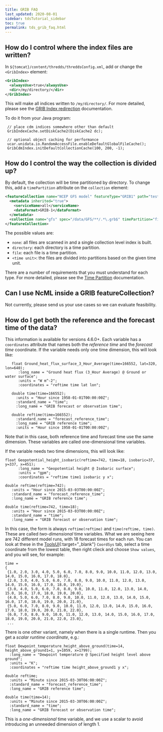 ```yaml
---
title: GRIB FAQ
last_updated: 2020-08-01
sidebar: tdsTutorial_sidebar
toc: true
permalink: tds_grib_faq.html
---
```


## How do I control where the index files are written?

In `${tomcat}/content/thredds/threddsConfig.xml`, add or change the `<GribIndex>` element:

~~~xml
<GribIndex>
  <alwaysUse>true</alwaysUse>
  <dir>/my/directory/</dir>
</GribIndex>
~~~

This will make all indices written to `/my/directory/`. 
For more detailed, please see the [GRIB Index redirection](/tds_config_ref.html#grib-index-redirection) documentation.

To do it from your Java program:

~~~
 // place cdm indices somewhere other than default
 GribIndexCache.setDiskCache2(DiskCache2 dc);

 // optional object caching for performance
 ucar.unidata.io.RandomAccessFile.enableDefaultGlobalFileCache();
 GribCdmIndex.initDefaultCollectionCache(100, 200, -1);
~~~

## How do I control the way the collection is divided up?

By default, the collection will be time partitioned by directory. 
To change this, add a `timePartition` attribute on the `collection` element:

~~~xml
<featureCollection name="NCEP GFS model" featureType="GRIB1" path="test/all">
  <metadata inherited="true">
    <serviceName>all</serviceName>
    <dataFormat>GRIB-1</dataFormat>
  </metadata>
  <collection name="gfs" spec="/data/GFS/**/.*\.grb$" timePartition="file"/>
</featureCollection>
~~~

The possible values are:
*  `none`: all files are scanned in and a single collection level index is built.
*  `directory`: each directory is a time partition.
* `file`: each file is a time partition.
* `<time unit>`: the files are divided into partitions based on the given time unit.

There are a number of requirements that you must understand for each type. 
For more detailed, please see the [Time Partition](/partitions_ref.html) documentation.

## Can I use NcML inside a GRIB featureCollection?

Not currently, please send us your use cases so we can evaluate feasibility.

## How do I get both the reference and the forecast time of the data?

This information is available for versions 4.6.0+. Each variable has a `coordinates` attribute that names both the *reference time* and the *forecast time* coordinate. If the variable needs only one time dimension, this will look like:

~~~
   float Ground_heat_flux_surface_3_Hour_Average(time=166552, lat=320, lon=640);
      :long_name = "Ground heat flux (3_Hour Average) @ Ground or water surface";
      :units = "W m^-2";
      :coordinates = "reftime time lat lon";

   double time(time=166552);
     :units = "Hour since 1958-01-01T00:00:00Z";
     :standard_name = "time";
     :long_name = "GRIB forecast or observation time";

   double reftime(time=166552);
     :standard_name = "forecast_reference_time";
     :long_name = "GRIB reference time";
     :units = "Hour since 1958-01-01T00:00:00Z";
~~~

Note that in this case, both reference time and forecast time use the same dimension. 
These variables are called one-dimensional time variables.

If the variable needs two time dimensions, this will look like:

~~~
float Geopotential_height_isobaric(reftime=742, time=18, isobaric=37, y=337, x=451);
      :long_name = "Geopotential height @ Isobaric surface";
      :units = "gpm";
      :coordinates = "reftime time1 isobaric y x";

double reftime(reftime=742);
   :units = "Hour since 2015-03-03T00:00:00Z";
   :standard_name = "forecast_reference_time";
   :long_name = "GRIB reference time";

double time(reftime=742, time=18);
   :units = "Hour since 2015-03-03T00:00:00Z";
   :standard_name = "time";
   :long_name = "GRIB forecast or observation time";
~~~

In this case, the form is always `reftime(reftime)` and `time(reftime, time)`. 
These are called *two-dimensional* time variables. 
What we are seeing here are 742 different model runs, with 18 forecast times for each run. 
You can look at these in the [ToolsUI](https://docs.unidata.ucar.edu/netcdf-java/5.4/userguide/toolsui_ref.html){:target="_blank"} `CoordSys` tab, select a time coordinate from the lowest table, then right clieck and choose `Show values`, and you will see, for example:

~~~
time =
{
 {1.0, 2.0, 3.0, 4.0, 5.0, 6.0, 7.0, 8.0, 9.0, 10.0, 11.0, 12.0, 13.0, 14.0, 15.0, 16.0, 17.0, 18.0},
 {2.0, 3.0, 4.0, 5.0, 6.0, 7.0, 8.0, 9.0, 10.0, 11.0, 12.0, 13.0, 14.0, 15.0, 16.0, 17.0, 18.0, 19.0},
 {3.0, 4.0, 5.0, 6.0, 7.0, 8.0, 9.0, 10.0, 11.0, 12.0, 13.0, 14.0, 15.0, 16.0, 17.0, 18.0, 19.0, 20.0},
 {4.0, 5.0, 6.0, 7.0, 8.0, 9.0, 10.0, 11.0, 12.0, 13.0, 14.0, 15.0, 16.0, 17.0, 18.0, 19.0, 20.0, 21.0},
 {5.0, 6.0, 7.0, 8.0, 9.0, 10.0, 11.0, 12.0, 13.0, 14.0, 15.0, 16.0, 17.0, 18.0, 19.0, 20.0, 21.0, 22.0},
 {6.0, 7.0, 8.0, 9.0, 10.0, 11.0, 12.0, 13.0, 14.0, 15.0, 16.0, 17.0, 18.0, 19.0, 20.0, 21.0, 22.0, 23.0},
 ...
~~~

There is one other variant, namely when there is a single runtime. Then you get a *scalar runtime coordinate*, e.g.:

~~~
float Dewpoint_temperature_height_above_ground(time=14, height_above_ground1=1, y=1059, x=1799);
  :long_name = "Dewpoint temperature @ Specified height level above ground";
  :units = "K";
  :coordinates = "reftime time height_above_ground1 y x";

double reftime;
  :units = "Minute since 2015-03-30T06:00:00Z";
  :standard_name = "forecast_reference_time";
  :long_name = "GRIB reference time";

double time(time=14);
  :units = "Minute since 2015-03-30T06:00:00Z";
  :standard_name = "time";
  :long_name = "GRIB forecast or observation time";
~~~

This is a *one-dimensional* time variable, and we use a scalar to avoid introducing an unneeded dimension of length 1.
